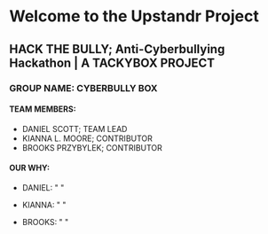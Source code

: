 # Welcome to the Upstandr Project

## HACK THE BULLY; Anti-Cyberbullying Hackathon | A TACKYBOX PROJECT

### GROUP NAME: CYBERBULLY BOX
#### TEAM MEMBERS:  
- DANIEL SCOTT; TEAM LEAD
- KIANNA L. MOORE; CONTRIBUTOR
- BROOKS PRZYBYLEK; CONTRIBUTOR


#### OUR WHY:
- DANIEL:  "     "

- KIANNA: "        "

- BROOKS: "        "
